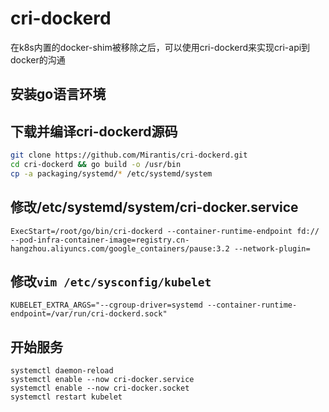 # cri-dockerd
在k8s内置的docker-shim被移除之后，可以使用cri-dockerd来实现cri-api到docker的沟通

## 安装go语言环境

## 下载并编译cri-dockerd源码
```sh
git clone https://github.com/Mirantis/cri-dockerd.git
cd cri-dockerd && go build -o /usr/bin
cp -a packaging/systemd/* /etc/systemd/system
```

## 修改/etc/systemd/system/cri-docker.service
```
ExecStart=/root/go/bin/cri-dockerd --container-runtime-endpoint fd:// --pod-infra-container-image=registry.cn-hangzhou.aliyuncs.com/google_containers/pause:3.2 --network-plugin=
```

## 修改`vim /etc/sysconfig/kubelet`
```
KUBELET_EXTRA_ARGS="--cgroup-driver=systemd --container-runtime-endpoint=/var/run/cri-dockerd.sock"
```

## 开始服务
```
systemctl daemon-reload
systemctl enable --now cri-docker.service
systemctl enable --now cri-docker.socket
systemctl restart kubelet
```

